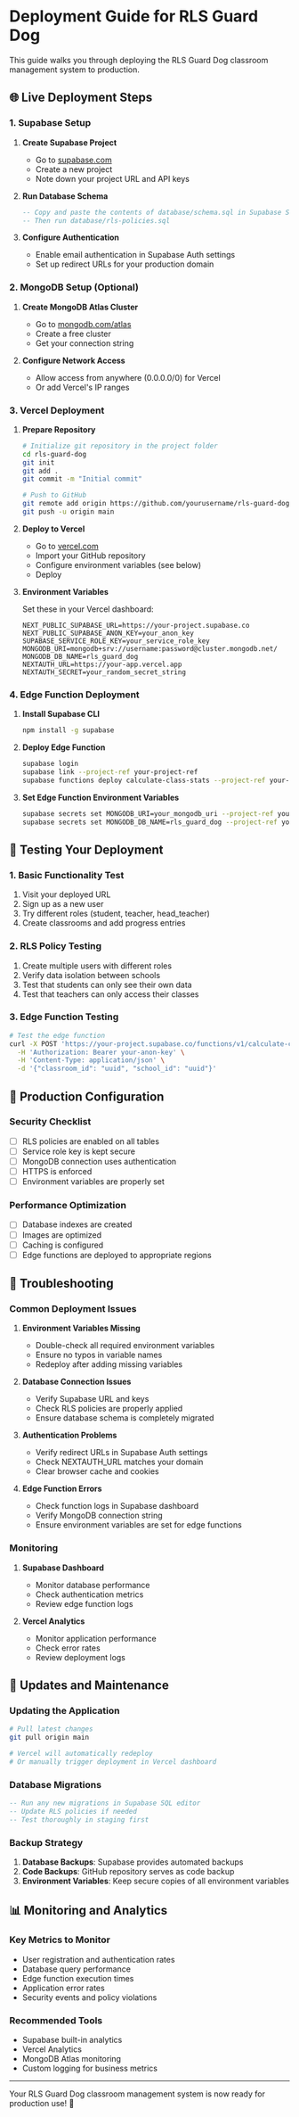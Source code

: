 # Deployment Guide for RLS Guard Dog

This guide walks you through deploying the RLS Guard Dog classroom management system to production.

## 🌐 Live Deployment Steps

### 1. Supabase Setup

1. **Create Supabase Project**
   - Go to [supabase.com](https://supabase.com)
   - Create a new project
   - Note down your project URL and API keys

2. **Run Database Schema**
   ```sql
   -- Copy and paste the contents of database/schema.sql in Supabase SQL editor
   -- Then run database/rls-policies.sql
   ```

3. **Configure Authentication**
   - Enable email authentication in Supabase Auth settings
   - Set up redirect URLs for your production domain

### 2. MongoDB Setup (Optional)

1. **Create MongoDB Atlas Cluster**
   - Go to [mongodb.com/atlas](https://mongodb.com/atlas)
   - Create a free cluster
   - Get your connection string

2. **Configure Network Access**
   - Allow access from anywhere (0.0.0.0/0) for Vercel
   - Or add Vercel's IP ranges

### 3. Vercel Deployment

1. **Prepare Repository**
   ```bash
   # Initialize git repository in the project folder
   cd rls-guard-dog
   git init
   git add .
   git commit -m "Initial commit"
   
   # Push to GitHub
   git remote add origin https://github.com/yourusername/rls-guard-dog.git
   git push -u origin main
   ```

2. **Deploy to Vercel**
   - Go to [vercel.com](https://vercel.com)
   - Import your GitHub repository
   - Configure environment variables (see below)
   - Deploy

3. **Environment Variables**
   
   Set these in your Vercel dashboard:
   ```env
   NEXT_PUBLIC_SUPABASE_URL=https://your-project.supabase.co
   NEXT_PUBLIC_SUPABASE_ANON_KEY=your_anon_key
   SUPABASE_SERVICE_ROLE_KEY=your_service_role_key
   MONGODB_URI=mongodb+srv://username:password@cluster.mongodb.net/
   MONGODB_DB_NAME=rls_guard_dog
   NEXTAUTH_URL=https://your-app.vercel.app
   NEXTAUTH_SECRET=your_random_secret_string
   ```

### 4. Edge Function Deployment

1. **Install Supabase CLI**
   ```bash
   npm install -g supabase
   ```

2. **Deploy Edge Function**
   ```bash
   supabase login
   supabase link --project-ref your-project-ref
   supabase functions deploy calculate-class-stats --project-ref your-project-ref
   ```

3. **Set Edge Function Environment Variables**
   ```bash
   supabase secrets set MONGODB_URI=your_mongodb_uri --project-ref your-project-ref
   supabase secrets set MONGODB_DB_NAME=rls_guard_dog --project-ref your-project-ref
   ```

## 🧪 Testing Your Deployment

### 1. Basic Functionality Test
1. Visit your deployed URL
2. Sign up as a new user
3. Try different roles (student, teacher, head_teacher)
4. Create classrooms and add progress entries

### 2. RLS Policy Testing
1. Create multiple users with different roles
2. Verify data isolation between schools
3. Test that students can only see their own data
4. Test that teachers can only access their classes

### 3. Edge Function Testing
```bash
# Test the edge function
curl -X POST 'https://your-project.supabase.co/functions/v1/calculate-class-stats' \
  -H 'Authorization: Bearer your-anon-key' \
  -H 'Content-Type: application/json' \
  -d '{"classroom_id": "uuid", "school_id": "uuid"}'
```

## 🔧 Production Configuration

### Security Checklist
- [ ] RLS policies are enabled on all tables
- [ ] Service role key is kept secure
- [ ] MongoDB connection uses authentication
- [ ] HTTPS is enforced
- [ ] Environment variables are properly set

### Performance Optimization
- [ ] Database indexes are created
- [ ] Images are optimized
- [ ] Caching is configured
- [ ] Edge functions are deployed to appropriate regions

## 🚨 Troubleshooting

### Common Deployment Issues

1. **Environment Variables Missing**
   - Double-check all required environment variables
   - Ensure no typos in variable names
   - Redeploy after adding missing variables

2. **Database Connection Issues**
   - Verify Supabase URL and keys
   - Check RLS policies are properly applied
   - Ensure database schema is completely migrated

3. **Authentication Problems**
   - Verify redirect URLs in Supabase Auth settings
   - Check NEXTAUTH_URL matches your domain
   - Clear browser cache and cookies

4. **Edge Function Errors**
   - Check function logs in Supabase dashboard
   - Verify MongoDB connection string
   - Ensure environment variables are set for edge functions

### Monitoring

1. **Supabase Dashboard**
   - Monitor database performance
   - Check authentication metrics
   - Review edge function logs

2. **Vercel Analytics**
   - Monitor application performance
   - Check error rates
   - Review deployment logs

## 🔄 Updates and Maintenance

### Updating the Application
```bash
# Pull latest changes
git pull origin main

# Vercel will automatically redeploy
# Or manually trigger deployment in Vercel dashboard
```

### Database Migrations
```sql
-- Run any new migrations in Supabase SQL editor
-- Update RLS policies if needed
-- Test thoroughly in staging first
```

### Backup Strategy
1. **Database Backups**: Supabase provides automated backups
2. **Code Backups**: GitHub repository serves as code backup
3. **Environment Variables**: Keep secure copies of all environment variables

## 📊 Monitoring and Analytics

### Key Metrics to Monitor
- User registration and authentication rates
- Database query performance
- Edge function execution times
- Application error rates
- Security events and policy violations

### Recommended Tools
- Supabase built-in analytics
- Vercel Analytics
- MongoDB Atlas monitoring
- Custom logging for business metrics

---

Your RLS Guard Dog classroom management system is now ready for production use! 🎉